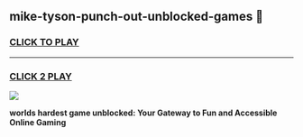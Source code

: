 
## mike-tyson-punch-out-unblocked-games 👋
<h3>
<a href="https://premium.freeplayer.one?title=mike-tyson-punch-out-unblocked-games&ref=14F">CLICK TO PLAY</a></h3>
<hr>

<h3>
<a href="https://premium.freeplayer.one?title=mike-tyson-punch-out-unblocked-games&ref=14F">CLICK 2 PLAY</a>
  
</h3>

<a href="https://premium.freeplayer.one?title=mike-tyson-punch-out-unblocked-games&ref=12F/"><img src="https://clearcache.store/games.png"></a>


**worlds hardest game unblocked: Your Gateway to Fun and Accessible Online Gaming**
